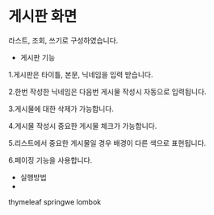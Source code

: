 # 게시판 화면
 라스트, 조회, 쓰기로 구성하였습니다.


* 게시판 기능

1.게시판은 타이틀, 본문, 닉네임을 입력 받습니다.

2.한번 작성한 닉네임은 다음번 게시물 작성시 자동으로 입력됩니다.

3.게시물에 대한 삭제가 가능합니다.

4.게시물 작성시 중요한 게시물 체크가 가능합니다.

5.리스트에서 중요한 게시물일 경우 배경이 다른 색으로 표현됩니다.

6.페이징 기능을 사용합니다.


* 실행방법
* 
thymeleaf
springwe
lombok



